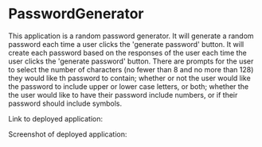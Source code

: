 # PasswordGenerator
This application is a random password generator. It will generate a random password each time a user clicks the 'generate password' button. It will create each password based on the responses of the user each time the user clicks the 'generate password' button. There are prompts for the user to select the number of characters (no fewer than 8 and no more than 128) they would like th password to contain; whether or not the user would like the password to include upper or lower case letters, or both; whether the the user would like to have their password include numbers, or if their password should include symbols. 

Link to deployed application: 

Screenshot of deployed application: 

